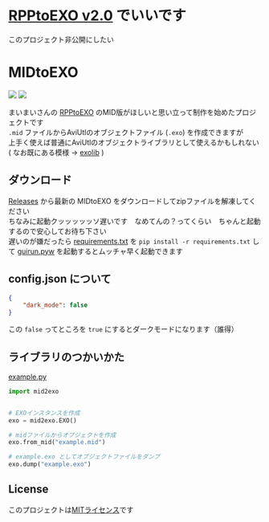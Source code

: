 # [RPPtoEXO v2.0](https://github.com/Garech-mas/RPPtoEXO-ver2.0) でいいです




このプロジェクト非公開にしたい

# MIDtoEXO
 ![](https://img.shields.io/badge/python-3.10-blue)
 [![](https://img.shields.io/github/license/yak9909/MIDtoEXO)](LICENSE)

 まいまいさんの [RPPtoEXO](https://github.com/maimai22015/RPPtoEXO) のMID版がほしいと思い立って制作を始めたプロジェクトです<br>
 `.mid` ファイルからAviUtlのオブジェクトファイル (`.exo`) を作成できますが<br>
 上手く使えば普通にAviUtlのオブジェクトライブラリとして使えるかもしれない<br>
 ( なお既にある模様 -> [exolib](https://github.com/tikubonn/exolib) )

## ダウンロード
 [Releases](https://github.com/yak9909/MIDtoEXO/releases) から最新の MIDtoEXO をダウンロードしてzipファイルを解凍してください<br>
 ちなみに起動クッッッッッソ遅いです　なめてんの？ってくらい　ちゃんと起動するので安心してお待ち下さい<br>
 遅いのが嫌だったら [requirements.txt](requirements.txt) を `pip install -r requirements.txt` して
 [guirun.pyw](guirun.pyw) を起動するとムッチャ早く起動できます

## config.json について
 ```json
 {
     "dark_mode": false
 }
 ```
 この `false` ってところを `true` にするとダークモードになります（誰得）

## ライブラリのつかいかた
 [example.py](example.py)
 ```py
 import mid2exo


 # EXOインスタンスを作成
 exo = mid2exo.EXO()
 
 # midファイルからオブジェクトを作成
 exo.from_mid("example.mid")

 # example.exo としてオブジェクトファイルをダンプ
 exo.dump("example.exo")
 ```

## License
 このプロジェクトは[MITライセンス](LICENSE)です
